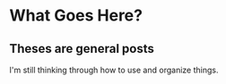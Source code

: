 # What Goes Here?

## Theses are general posts
I'm still thinking through how to use and organize things.

